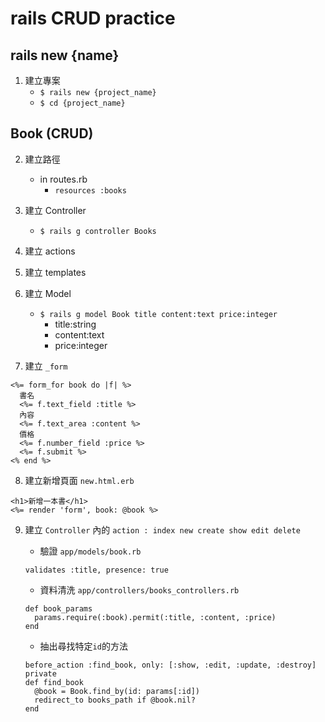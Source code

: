 # rails CRUD practice

## rails new {name}

1. 建立專案
    * `$ rails new {project_name}`
    * `$ cd {project_name}`

## Book (CRUD)

2. 建立路徑
    * in routes.rb
      * `resources :books`

3. 建立 Controller
    * `$ rails g controller Books`

4. 建立 actions
5. 建立 templates

6. 建立 Model
    * `$ rails g model Book title content:text price:integer`
      * title:string
      * content:text
      * price:integer

7. 建立 `_form`
```ruby=
<%= form_for book do |f| %>
  書名
  <%= f.text_field :title %>
  內容
  <%= f.text_area :content %>
  價格
  <%= f.number_field :price %>
  <%= f.submit %>
<% end %>
```

8. 建立新增頁面 `new.html.erb`
```ruby=
<h1>新增一本書</h1>
<%= render 'form', book: @book %>
```

9. 建立 `Controller` 內的 `action : index new create show edit delete`
    * 驗證 `app/models/book.rb`

    ```ruby=
    validates :title, presence: true
    ```
    * 資料清洗 `app/controllers/books_controllers.rb`

    ```ruby=
    def book_params
      params.require(:book).permit(:title, :content, :price)
    end
    ```
    
    * 抽出尋找特定`id`的方法

    ```ruby=
    before_action :find_book, only: [:show, :edit, :update, :destroy]
    private
    def find_book
      @book = Book.find_by(id: params[:id])
      redirect_to books_path if @book.nil?
    end
    ```
